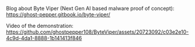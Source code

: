 Blog about Byte Viper (Next Gen AI based malware proof of concept): https://ghost-pepper.gitbook.io/byte-viper/


Video of the demonstration:
https://github.com/ghostpepper108/ByteViper/assets/20723092/c03e2e10-4c9d-4da1-8888-1b141413f846

